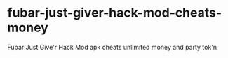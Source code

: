 # fubar-just-giver-hack-mod-cheats-money
Fubar Just Give'r Hack Mod apk cheats unlimited money and party tok'n

